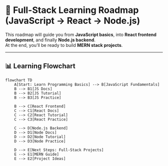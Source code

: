 # 🚀 Full-Stack Learning Roadmap (JavaScript → React → Node.js)

This roadmap will guide you from **JavaScript basics**, into **React frontend development**, and finally **Node.js backend**.  
At the end, you’ll be ready to build **MERN stack projects**.

---

## 📊 Learning Flowchart

```mermaid
flowchart TD
    A[Start: Learn Programming Basics] --> B[JavaScript Fundamentals]
    B --> B1[JS Docs]
    B --> B2[JS Tutorial]
    B --> B3[JS Practice]

    B --> C[React Frontend]
    C --> C1[React Docs]
    C --> C2[React Tutorial]
    C --> C3[React Practice]

    C --> D[Node.js Backend]
    D --> D1[Node Docs]
    D --> D2[Node Tutorial]
    D --> D3[Node Practice]

    D --> E[Next Steps: Full-Stack Projects]
    E --> E1[MERN Guide]
    E --> E2[Project Ideas]
